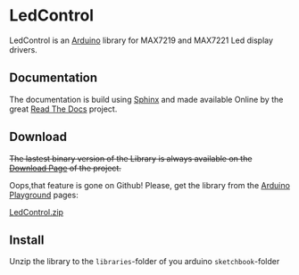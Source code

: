 LedControl
==========
LedControl is an [Arduino](http://arduino.cc) library for MAX7219 and MAX7221 Led display drivers.

Documentation
-------------
The documentation is build using [Sphinx](http://sphinx-doc.org/) and made available Online 
by the great [Read The Docs](http://readthedocs.org/) project.

Download
--------
~~The lastest binary version of the Library is always available on the 
[Download Page](https://github.com/wayoda/LedControl/downloads) of the project.~~

Oops,that feature is gone on Github!
Please, get the library from the [Arduino Playground](http://playground.arduino.cc/Main/LedControl) pages:

[LedControl.zip](http://arduino.cc/playground/uploads/Main/LedControl.zip)


Install
-------
Unzip the library to the `libraries`-folder of you arduino `sketchbook`-folder








